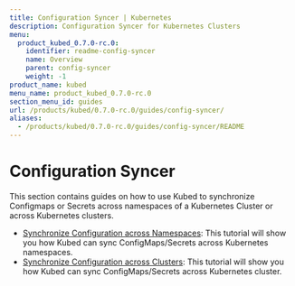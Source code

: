 ```yaml
---
title: Configuration Syncer | Kubernetes
description: Configuration Syncer for Kubernetes Clusters
menu:
  product_kubed_0.7.0-rc.0:
    identifier: readme-config-syncer
    name: Overview
    parent: config-syncer
    weight: -1
product_name: kubed
menu_name: product_kubed_0.7.0-rc.0
section_menu_id: guides
url: /products/kubed/0.7.0-rc.0/guides/config-syncer/
aliases:
  - /products/kubed/0.7.0-rc.0/guides/config-syncer/README
---
```


# Configuration Syncer

This section contains guides on how to use Kubed to synchronize Configmaps or Secrets across namespaces of a Kubernetes Cluster or across Kubernetes clusters.

- [Synchronize Configuration across Namespaces](/docs/guides/config-syncer/intra-cluster.md): This tutorial will show you how Kubed can sync ConfigMaps/Secrets across Kubernetes namespaces.
- [Synchronize Configuration across Clusters](/docs/guides/config-syncer/inter-cluster.md): This tutorial will show you how Kubed can sync ConfigMaps/Secrets across Kubernetes cluster.
